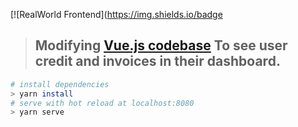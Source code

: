 [![RealWorld Frontend](https://img.shields.io/badge
> ## Modifying [Vue.js codebase](https://github.com/gothinkster/vue-realworld-example-app) To see user credit and invoices in their dashboard.

``` bash
# install dependencies
> yarn install
# serve with hot reload at localhost:8080
> yarn serve
```
